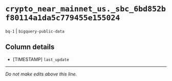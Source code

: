 # `crypto_near_mainnet_us._sbc_6bd852bf80114a1da5c779455e155024`
`bq-1` | `bigquery-public-data`

## Column details
* [TIMESTAMP] `last_update`

-------------------------------------------------------------------------------
*Do not make edits above this line.*
